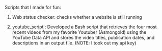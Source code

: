 Scripts that I made for fun:

1) Web status checker: checks whether a website is still running

2) youtube_script : Developed a Bash script that retrieves the four most recent videos from my favorite Youtuber (Asmongold) using the YouTube Data API and stores the video titles, publication dates, and descriptions in an output file. (NOTE: I took out my api key)
